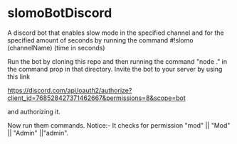 # slomoBotDiscord

A discord bot that enables slow mode in the specified channel and for the specified amount of seconds by running the command
#!slomo (channelName) (time in seconds)

Run the bot by cloning this repo and then running the command "node ." in the command prop in that directory. 
Invite the bot to your server by using this link 

https://discord.com/api/oauth2/authorize?client_id=768528427371462667&permissions=8&scope=bot

and authorizing it. 

Now run them commands. Notice:- It checks for permission "mod" || "Mod" || "Admin" ||"admin".
